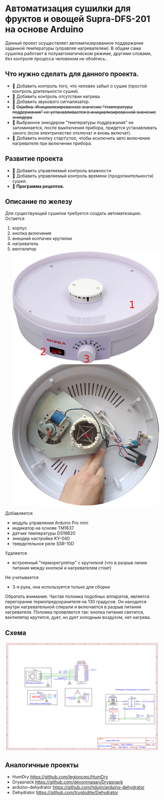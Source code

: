 Автоматизация сушилки для фруктов и овощей Supra-DFS-201 на основе Arduino
==========================================================================

Данный проект осуществляет автоматизированное поддержание заданной температуры (управляя нагревателем). В общем сама сушилка работает в полуавтоматическом режиме, другими словами, без контроля процесса человеком не обойтись..



Что нужно сделать для данного проекта.
--------------------------------------
- :black_square_button: Добавить контроль того, что человек забыл о сушке (простой контроль длительности сушки).
- :black_square_button: Добавить контроль отсутствии нагрева.
- :black_square_button: Добавить звукового сигнализатор.
- :black_square_button: ~~Ошибка. Инициализированное значение "температуры поддержания" не устанавливается в инициализированной значение энкодера~~
- :black_square_button: Выбранное энкодером "температуры поддержания" не запоминается, после выключения прибора, придется устанавливать заного (если электричество отключат и вновь включат).
- :black_square_button: Добавить кнопку старт\стоп, чтобы исключить авто включение нагревателя при включении прибора.

Развитие проекта
----------------
- :black_square_button: Добавить управляемый контроль влажности
- :black_square_button: Добавить управляемый контроль времени (продолжительности) сушки.
- :black_square_button: **Программа рецептов.**




Описание по железу
------------------

Для существующей сушилки требуется создать автоматизацию. 
Остается 
 1. корпус
 1. кнопка включения
 1. внешний колпачек крутилки
 1. нагреватель
 1. вентилятор
 ![Вид1](https://raw.githubusercontent.com/Octagon80/fruitsDehydration/main/hardware-overview-1.png)
 ![Вид2](https://raw.githubusercontent.com/Octagon80/fruitsDehydration/main/hardware-overview-2.png)
 
 Добавляется
  - модуль управления Arduino Pro mini
  - индикатор на основе TM1637
  - датчик температуры DS18B20
  - энкодер настройки KY-040
  - твердотельное реле SSR-10D
  
  Удаляется
  - встроенный "терморегулятор" с крутилкой (что в разрыв линии питания между кнопкой и нагревателем стоит)

  Не учитывается
  - 3-я рука, она используется только для сборки

Обратить внимание. Частая поломка подобных аппаратов, является перегорание термопредохранителя на 130 градусов. Он находится внутри нагревательной спирали и включается в разрыв питания нагревателя. Поломка проявляется так: кнопка питания светится, вентилятор крутится, дует, но дует холодным воздухом, нет нагрева.


  Схема
  -----
  
![Схема](https://raw.githubusercontent.com/Octagon80/fruitsDehydration/main/Schematic1.png  "Схема")


Аналогичные проекты
-------------------
- HumDry https://github.com/legioncmc/HumDry
- Dryasnack https://github.com/devonmagan/Dryasnack
- arduino-dehydrator https://github.com/hduijn/arduino-dehydrator
- Dehydrator https://github.com/truglodite/Dehydrator

